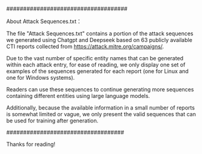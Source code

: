 ####################################

About Attack Sequences.txt：

The file "Attack Sequences.txt" contains a portion of the attack sequences we generated using Chatgpt and Deepseek based on 63 publicly available CTI reports collected from https://attack.mitre.org/campaigns/. 

Due to the vast number of specific entity names that can be generated within each attack entry, for ease of reading, we only display one set of examples of the sequences generated for each report (one for Linux and one for Windows systems). 

Readers can use these sequences to continue generating more sequences containing different entities using large language models. 

Additionally, because the available information in a small number of reports is somewhat limited or vague, we only present the valid sequences that can be used for training after generation.

###################################


Thanks for reading!
